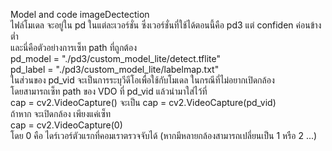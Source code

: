 Model and code imageDectection <br>
ไฟล์โมเดล จะอยู่ใน pd ในแต่ละเวอร์ชั่น ซึ่งเวอร์ชั่นที่ใช้ได้ตอนนี้คือ pd3 แต่ confiden ค่อนข้างต่ำ <br>
และนี่คือตัวอย่างการเซ็ท path ที่ถูกต้อง <br>
pd_model = "./pd3/custom_model_lite/detect.tflite" <br>
pd_label = "./pd3/custom_model_lite/labelmap.txt" <br>
ในส่วนของ pd_vid จะเป็นการระบุวีดีโอเพื่อใช้กับโมเดล ในกรณีที่ไม่อยากเปิดกล้อง <br>
โดยสามารถเซ็ท path ของ VDO ที่ pd_vid แล้วนำมาใส่ไว้ที่ <br>
cap = cv2.VideoCapture()  จะเป็น cap = cv2.VideoCapture(pd_vid)  <br>
ถ้าหาก จะเปิดกล้อง เพียงแค่เซ็ท <br>
cap = cv2.VideoCapture(0)  <br>
โดย 0 คือ ไดร์เวอร์ตัวแรกที่คอมเราตรวจจับได้ (หากมีหลายกล้องสามารถเปลี่ยนเป็น 1 หรือ 2 ...) <br>
